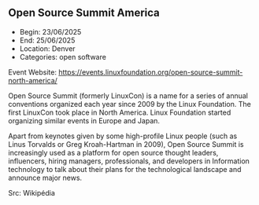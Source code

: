 ## Open Source Summit America

- Begin: 23/06/2025
- End: 25/06/2025
- Location: Denver
- Categories: open software

Event Website: https://events.linuxfoundation.org/open-source-summit-north-america/

Open Source Summit (formerly LinuxCon) is a name for a series of annual conventions organized each year since 2009 by
the Linux Foundation. The first LinuxCon took place in North America. Linux Foundation started organizing similar events
in Europe and Japan.

Apart from keynotes given by some high-profile Linux people (such as Linus Torvalds or Greg Kroah-Hartman in
2009), Open Source Summit is increasingly used as a platform for open source thought leaders, influencers, hiring
managers, professionals, and developers in Information technology to talk about their plans for the technological
landscape and announce major news.

Src: Wikipédia
